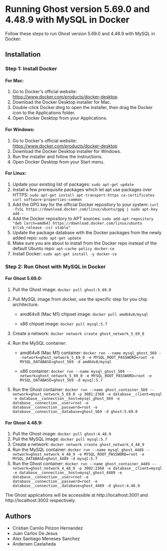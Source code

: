 # Running Ghost version 5.69.0 and 4.48.9 with MySQL in Docker

Follow these steps to run Ghost version 5.69.0 and 4.48.9 with MySQL in Docker:

## Installation

### Step 1: Install Docker

#### For Mac:

1. Go to Docker's official website: https://www.docker.com/products/docker-desktop
2. Download the Docker Desktop installer for Mac.
3. Double-click Docker.dmg to open the installer, then drag the Docker icon to the Applications folder.
4. Open Docker Desktop from your Applications.

#### For Windows:

1. Go to Docker's official website: https://www.docker.com/products/docker-desktop
2. Download the Docker Desktop installer for Windows.
3. Run the installer and follow the instructions.
4. Open Docker Desktop from your Start menu.

#### For Linux:

1. Update your existing list of packages: `sudo apt-get update`
2. Install a few prerequisite packages which let apt use packages over HTTPS: `sudo apt-get install apt-transport-https ca-certificates curl software-properties-common`
3. Add the GPG key for the official Docker repository to your system: `curl -fsSL https://download.docker.com/linux/ubuntu/gpg | sudo apt-key add -`
4. Add the Docker repository to APT sources: `sudo add-apt-repository "deb [arch=amd64] https://download.docker.com/linux/ubuntu $(lsb_release -cs) stable"`
5. Update the package database with the Docker packages from the newly added repo: `sudo apt-get update`
6. Make sure you are about to install from the Docker repo instead of the default Ubuntu repo: `apt-cache policy docker-ce`
7. Install Docker: `sudo apt-get install -y docker-ce`

### Step 2: Run Ghost with MySQL in Docker

#### For Ghost 5.69.0:

1. Pull the Ghost image: `docker pull ghost:5.69.0`

2. Pull MySQL image from docker, use the specific step for you chip architecture:

    - amd64v8 (Mac M1) chipset image: `docker pull amd64v8/mysql`

    - x86 chipset image: `docker pull mysql:5.7`

3. Create a network: `docker network create ghost_network_5_69_0`

4. Run the MySQL container:

    - amd64v8 (Mac M1) container: `docker run --name mysql_ghost_569 --network=ghost_network_5_69_0 -e MYSQL_ROOT_PASSWORD=root -e MYSQL_DATABASE=ghost_569 -d amd64v8/mysql`

    - x86 container: `docker run --name mysql_ghost_569 --network=ghost_network_5_69_0 -e MYSQL_ROOT_PASSWORD=root -e MYSQL_DATABASE=ghost_569 -d mysql:5.7`

5. Run the Ghost container: `docker run --name ghost_container_569 --network=ghost_network_5_69_0 -p 3001:2368 -e database__client=mysql -e database__connection__host=mysql_ghost_569 -e database__connection__user=root -e database__connection__password=root -e database__connection__database=ghost_569 -d ghost:5.69.0`

#### For Ghost 4.48.9:

1. Pull the Ghost image: `docker pull ghost:4.48.9`
2. Pull the MySQL image: `docker pull mysql:5.7`
3. Create a network: `docker network create ghost_network_4_48_9`
4. Run the MySQL container: `docker run --name mysql_ghost_4489 --network=ghost_network_4_48_9 -e MYSQL_ROOT_PASSWORD=root -e MYSQL_DATABASE=ghost_4489 -d mysql:5.7`
5. Run the Ghost container: `docker run --name ghost_container_4489 --network=ghost_network_4_48_9 -p 3002:2368 -e database__client=mysql -e database__connection__host=mysql_ghost_4489 -e database__connection__user=root -e database__connection__password=root -e database__connection__database=ghost_4489 -d ghost:4.48.9`

The Ghost applications will be accessible at http://localhost:3001 and http://localhost:3002 respectively.

## Authors

- Cristian Camilo Pinzon Hernandez
- Juan Carlos De Jesus
- Alex Santiago Meneses Sanchez
- Andersen Castañeda

